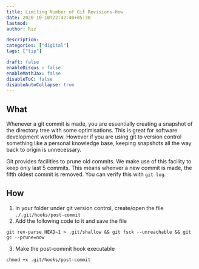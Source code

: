 ```yaml
---
title: Limiting Number of Git Revisions-How
date: 2020-10-10T22:42:40+05:30
lastmod: 
author: Riz

description: 
categories: ["digital"]
tags: ["tip"]

draft: false
enableDisqus : false
enableMathJax: false
disableToC: false
disableAutoCollapse: true
---
```


## What
Whenever a git commit is made, you are essentially creating a snapshot of the directory tree with some optimisations. This is great for software development workflow. However if you are using git to version control something like a personal knowledge base, keeping snapshots all the way back to origin is unnecessary. 

Git provides facilities to prune old commits. We make use of this facility to keep only last 5 commits. This means whenver a new commit is made, the fifth oldest commit is removed. You can verify this with `git log`.

## How

1. In your folder under git version control, create/open the file `./.git/hooks/post-commit`
2. Add the following code to it and save the file
```git
git rev-parse HEAD~1 > .git/shallow && git fsck --unreachable && git gc --prune=now
```
3. Make the post-commit hook executable
```
chmod +x .git/hooks/post-commit
```

